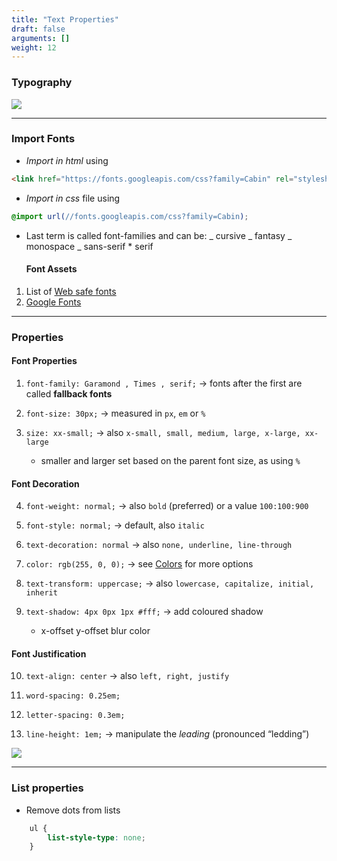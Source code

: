 ```yaml
---
title: "Text Properties"
draft: false
arguments: []
weight: 12
---
```


### Typography

<img src="/img/content/css/typography.png" class="img-fluid figure-img img-custom">

* * *

### Import Fonts

-   _Import in html_ using

```html
<link href="https://fonts.googleapis.com/css?family=Cabin" rel="stylesheet">
```

-   _Import in css_ file using

```css
@import url(//fonts.googleapis.com/css?family=Cabin);
```

-   Last term is called font-families and can be:
    	_ cursive
    	_ fantasy
    	_ monospace
    	_ sans-serif
    	\* serif
    #### Font Assets

1.  List of  [Web safe fonts](https://www.cssfontstack.com/)
2.  [Google Fonts](https://fonts.google.com/)

* * *

### Properties

#### Font Properties

1.  `font-family: Garamond , Times , serif;` -> fonts after the first are called **fallback fonts**

2.  `font-size: 30px;` -> measured in `px`, `em` or `%`

3.  `size: xx-small;` -> also `x-small, small, medium, large, x-large, xx-large`
    -   smaller and larger set based on the parent font size, as using `%`

#### Font Decoration

4.  `font-weight: normal;` -> also `bold` (preferred) or a value `100:100:900`

5.  `font-style: normal;` -> default, also `italic`

6.  `text-decoration: normal` -> also `none, underline, line-through`

7.  `color: rgb(255, 0, 0);` -> see [Colors](bear://x-callback-url/open-note?id=E4640479-39BD-4F5E-8A55-AAFD9B18C005-1311-000006200E5BBA80)  for more options

8.  `text-transform: uppercase;` -> also `lowercase, capitalize, initial, inherit`

9.  `text-shadow: 4px 0px 1px #fff;` -> add coloured shadow
    -   x-offset   y-offset   blur   color

#### Font Justification

10. `text-align: center` -> also `left, right, justify`

11. `word-spacing: 0.25em;`

12. `letter-spacing: 0.3em;`

13. `line-height: 1em;` -> manipulate the _leading_ (pronounced “ledding”)

<img src="/img/content/css/lineHeigthAnatomy.png" class="img-fluid figure-img img-custom">

* * *

### List properties

-   Remove dots from lists

```css
	ul {
	    list-style-type: none;
	}
```
